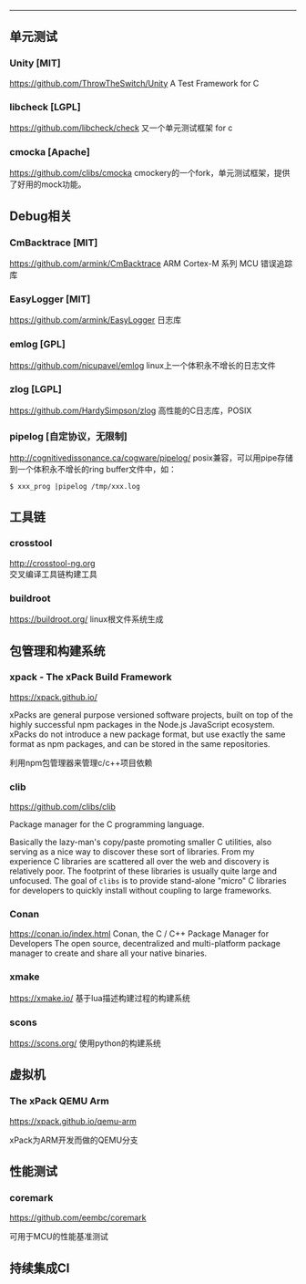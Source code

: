 

---

## 单元测试

### Unity [MIT]

https://github.com/ThrowTheSwitch/Unity
A Test Framework for C


### libcheck [LGPL]

https://github.com/libcheck/check
又一个单元测试框架 for c 

### cmocka [Apache]

https://github.com/clibs/cmocka
cmockery的一个fork，单元测试框架，提供了好用的mock功能。

## Debug相关

### CmBacktrace [MIT]

https://github.com/armink/CmBacktrace
ARM Cortex-M 系列 MCU 错误追踪库

### EasyLogger [MIT]

https://github.com/armink/EasyLogger
日志库


### emlog [GPL]

https://github.com/nicupavel/emlog
linux上一个体积永不增长的日志文件

### zlog [LGPL]

https://github.com/HardySimpson/zlog
高性能的C日志库，POSIX

### pipelog [自定协议，无限制]

http://cognitivedissonance.ca/cogware/pipelog/
posix兼容，可以用pipe存储到一个体积永不增长的ring buffer文件中，如：

```
$ xxx_prog |pipelog /tmp/xxx.log
```

## 工具链

### crosstool

http://crosstool-ng.org                                                     
交叉编译工具链构建工具

### buildroot

https://buildroot.org/
linux根文件系统生成


## 包管理和构建系统

### xpack - The xPack Build Framework

https://xpack.github.io/

xPacks are general purpose versioned software projects, built on top of the highly successful npm packages in the Node.js JavaScript ecosystem. xPacks do not introduce a new package format, but use exactly the same format as npm packages, and can be stored in the same repositories.

利用npm包管理器来管理c/c++项目依赖

### clib

https://github.com/clibs/clib

Package manager for the C programming language.

Basically the lazy-man's copy/paste promoting smaller C utilities, also serving as a nice way to discover these sort of libraries. From my experience C libraries are scattered all over the web and discovery is relatively poor. The footprint of these libraries is usually quite large and unfocused. The goal of `clibs` is to provide stand-alone "micro" C libraries for developers to quickly install without coupling to large frameworks.

### Conan

https://conan.io/index.html
Conan, the C / C++ Package Manager for Developers
The open source, decentralized and multi-platform package manager to create and share all your native binaries.

### xmake

https://xmake.io/
基于lua描述构建过程的构建系统

### scons

https://scons.org/
使用python的构建系统

## 虚拟机

### The xPack QEMU Arm

https://xpack.github.io/qemu-arm

xPack为ARM开发而做的QEMU分支

## 性能测试

### coremark

https://github.com/eembc/coremark

可用于MCU的性能基准测试

## 持续集成CI


